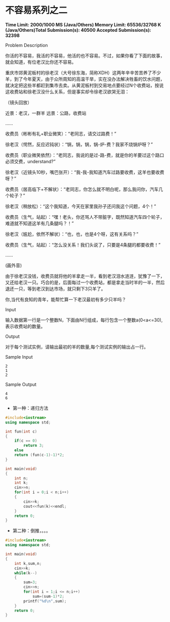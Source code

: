 # 不容易系列之二

**Time Limit: 2000/1000 MS (Java/Others)    Memory Limit: 65536/32768 K (Java/Others)Total Submission(s): 40500    Accepted Submission(s): 32398**

Problem Description

你活的不容易，我活的不容易，他活的也不容易。不过，如果你看了下面的故事，就会知道，有位老汉比你还不容易。

重庆市郊黄泥板村的徐老汉（大号徐东海，简称XDH）这两年辛辛苦苦养了不少羊，到了今年夏天，由于众所周知的高温干旱，实在没办法解决牲畜的饮水问题，就决定把这些羊都赶到集市去卖。从黄泥板村到交易地点要经过N个收费站，按说这收费站和徐老汉没什么关系，但是事实却令徐老汉欲哭无泪：

（镜头回放）

近景：老汉，一群羊
远景：公路，收费站

......

收费员（彬彬有礼+职业微笑）：“老同志，请交过路费！”

徐老汉（愕然，反应迟钝状）：“锅，锅，锅，锅-炉-费？我家不烧锅炉呀？”

收费员（职业微笑依然）：“老同志，我说的是过-路-费，就是你的羊要过这个路口必须交费，understand?”

徐老汉（近镜头10秒，嘴巴张开）：“我-我-我知道汽车过路要收费，这羊也要收费呀？”

收费员（居高临下+不解状）：“老同志，你怎么就不明白呢，那么我问你，汽车几个轮子？”

徐老汉（稍放松）：“这个我知道，今天在家里我孙子还问我这个问题，4个！”

收费员（生气，站起）：“嘿！老头，你还骂人不带脏字，既然知道汽车四个轮子，难道就不知道这羊有几条腿吗？！”

徐老汉（尴尬，依然不解状）：“也，也，也是4个呀，这有关系吗？”

收费员（生气，站起）：“怎么没关系！我们头说了，只要是4条腿的都要收费！”

......

(画外音)

由于徐老汉没钱，收费员就将他的羊拿走一半，看到老汉泪水涟涟，犹豫了一下，又还给老汉一只。巧合的是，后面每过一个收费站，都是拿走当时羊的一半，然后退还一只，等到老汉到达市场，就只剩下3只羊了。

你,当代有良知的青年，能帮忙算一下老汉最初有多少只羊吗？

 

Input

输入数据第一行是一个整数N，下面由N行组成，每行包含一个整数a(0<a<=30),表示收费站的数量。

 

Output

对于每个测试实例，请输出最初的羊的数量,每个测试实例的输出占一行。

 

Sample Input

```
2
1
2
```

 

Sample Output

```
4
6
```

- 第一种：递归方法

```c++
#include<iostream>
using namespace std;

int fun(int c)
{
	if(c == 0)
		return 3;
	else 
	return (fun(c-1)-1)*2;
}

int main(void)
{
	int n;
	int k;
	cin>>n;
	for(int i = 0;i < n;i++)
	{
		cin>>k;
		cout<<fun(k)<<endl;
	}
	return 0;
}


```

- 第二种：倒推，。。。

```c++
#include<iostream>
using namespace std;

int main(void)
{
	int k,sum,n;
	cin>>k;
	while(k--)
	{
		sum=3;
		cin>>n;
		for(int i = 1;i <= n;i++)
			sum=(sum-1)*2;
		printf("%d\n",sum);
	}
	return 0;
}
```

